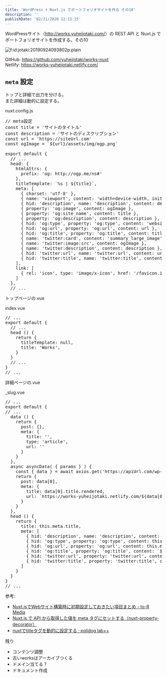 ```yaml
---
title: 'WordPress + Nuxt.js でポートフォリオサイトを作る その10'
description: ''
publishDate: '02/21/2020 12:15:15'
---
```


<p>WordPressサイト（<a href="http://works.yuheijotaki.com/">http://works.yuheijotaki.com/</a>）の REST API と Nuxt.js でポートフォリオサイトを作成する。その10</p>

<p><span itemscope itemtype="http://schema.org/Photograph"><img src="/images/hatena/20190924093802.png" alt="f:id:jotaki:20190924093802p:plain" title="f:id:jotaki:20190924093802p:plain" class="hatena-fotolife" itemprop="image" /></span></p>

<p>GitHub: <a href="https://github.com/yuheijotaki/works-nuxt">https://github.com/yuheijotaki/works-nuxt</a><br />
Netlify: <a href="https://works-yuheijotaki.netlify.com/">https://works-yuheijotaki.netlify.com/</a></p>

<h2><code>meta</code> 設定</h2>

<p>トップと詳細で出力を分ける。<br />
また詳細は動的に設定する。</p>

<p>nuxt.config.js</p>

<pre class="code lang-javascript" data-lang="javascript" data-unlink><span class="synComment">// meta設定</span>
<span class="synStatement">const</span> title = <span class="synConstant">'サイトのタイトル'</span>
<span class="synStatement">const</span> description = <span class="synConstant">'サイトのディスクリプション'</span>
<span class="synStatement">const</span> url = <span class="synConstant">'https://siteUrl.com'</span>
<span class="synStatement">const</span> ogImage = `$<span class="synIdentifier">{</span>url<span class="synIdentifier">}</span>/assets/img/ogp.png`

<span class="synStatement">export</span> <span class="synStatement">default</span> <span class="synIdentifier">{</span>
  <span class="synComment">// ...</span>
  head: <span class="synIdentifier">{</span>
    htmlAttrs: <span class="synIdentifier">{</span>
      prefix: <span class="synConstant">'og: http://ogp.me/ns#'</span>
    <span class="synIdentifier">}</span>,
    titleTemplate: `%s | $<span class="synIdentifier">{</span>title<span class="synIdentifier">}</span>`,
    meta: <span class="synIdentifier">[</span>
      <span class="synIdentifier">{</span> charset: <span class="synConstant">'utf-8'</span> <span class="synIdentifier">}</span>,
      <span class="synIdentifier">{</span> name: <span class="synConstant">'viewport'</span>, content: <span class="synConstant">'width=device-width, initial-scale=1'</span> <span class="synIdentifier">}</span>,
      <span class="synIdentifier">{</span> hid: <span class="synConstant">'description'</span>, name: <span class="synConstant">'description'</span>, content: description <span class="synIdentifier">}</span>,
      <span class="synIdentifier">{</span> property: <span class="synConstant">'og:image'</span>, content: ogImage <span class="synIdentifier">}</span>,
      <span class="synIdentifier">{</span> property: <span class="synConstant">'og:site_name'</span>, content: title <span class="synIdentifier">}</span>,
      <span class="synIdentifier">{</span> property: <span class="synConstant">'og:description'</span>, content: description <span class="synIdentifier">}</span>,
      <span class="synIdentifier">{</span> hid: <span class="synConstant">'og:type'</span>, property: <span class="synConstant">'og:type'</span>, content: <span class="synConstant">'website'</span> <span class="synIdentifier">}</span>,
      <span class="synIdentifier">{</span> hid: <span class="synConstant">'og:url'</span>, property: <span class="synConstant">'og:url'</span>, content: url <span class="synIdentifier">}</span>,
      <span class="synIdentifier">{</span> hid: <span class="synConstant">'og:title'</span>, property: <span class="synConstant">'og:title'</span>, content: title <span class="synIdentifier">}</span>,
      <span class="synIdentifier">{</span> name: <span class="synConstant">'twitter:card'</span>, content: <span class="synConstant">'summary_large_image'</span> <span class="synIdentifier">}</span>,
      <span class="synIdentifier">{</span> name: <span class="synConstant">'twitter:image:src'</span>, content: ogImage <span class="synIdentifier">}</span>,
      <span class="synIdentifier">{</span> name: <span class="synConstant">'twitter:description'</span>, content: description <span class="synIdentifier">}</span>,
      <span class="synIdentifier">{</span> hid: <span class="synConstant">'twitter:url'</span>, name: <span class="synConstant">'twitter:url'</span>, content: url <span class="synIdentifier">}</span>,
      <span class="synIdentifier">{</span> hid: <span class="synConstant">'twitter:title'</span>, name: <span class="synConstant">'twitter:title'</span>, content: title <span class="synIdentifier">}</span>
    <span class="synIdentifier">]</span>,
    link: <span class="synIdentifier">[</span>
      <span class="synIdentifier">{</span> rel: <span class="synConstant">'icon'</span>, type: <span class="synConstant">'image/x-icon'</span>, href: <span class="synConstant">'/favicon.ico'</span> <span class="synIdentifier">}</span>
    <span class="synIdentifier">]</span>
  <span class="synIdentifier">}</span>,
  <span class="synComment">// ...</span>
</pre>

<p>トップページの.vue</p>

<p>index.vue</p>

<pre class="code lang-javascript" data-lang="javascript" data-unlink><span class="synComment">// ...</span>
<span class="synStatement">export</span> <span class="synStatement">default</span> <span class="synIdentifier">{</span>
  <span class="synComment">// ...</span>
  head () <span class="synIdentifier">{</span>
    <span class="synStatement">return</span> <span class="synIdentifier">{</span>
      titleTemplate: <span class="synStatement">null</span>,
      title: <span class="synConstant">'Works'</span>,
    <span class="synIdentifier">}</span>
  <span class="synIdentifier">}</span>
  <span class="synComment">// ...</span>
<span class="synIdentifier">}</span>
<span class="synComment">// ...</span>
</pre>

<p>詳細ページの.vue</p>

<p>_slug.vue</p>

<pre class="code lang-javascript" data-lang="javascript" data-unlink><span class="synComment">// ...</span>
<span class="synStatement">export</span> <span class="synStatement">default</span> <span class="synIdentifier">{</span>
<span class="synComment">// ...</span>
  data () <span class="synIdentifier">{</span>
    <span class="synStatement">return</span> <span class="synIdentifier">{</span>
      post: <span class="synIdentifier">{}</span>,
      meta: <span class="synIdentifier">{</span>
        title: <span class="synConstant">''</span>,
        type: <span class="synConstant">'article'</span>,
        url: <span class="synConstant">''</span>
      <span class="synIdentifier">}</span>
    <span class="synIdentifier">}</span>
  <span class="synIdentifier">}</span>,
  async asyncData( <span class="synIdentifier">{</span> params <span class="synIdentifier">}</span> ) <span class="synIdentifier">{</span>
    <span class="synStatement">const</span> <span class="synIdentifier">{</span> data <span class="synIdentifier">}</span> = await axios.get(<span class="synConstant">'https://apiUrl.com/wp-json/wp/v2/posts?slug='</span> + params.slug)
    <span class="synStatement">return</span> <span class="synIdentifier">{</span>
      post: data<span class="synIdentifier">[</span>0<span class="synIdentifier">]</span>,
      meta: <span class="synIdentifier">{</span>
        title: data<span class="synIdentifier">[</span>0<span class="synIdentifier">]</span>.title.rendered,
        url: `https:<span class="synComment">//works-yuheijotaki.netlify.com/${data[0].slug}/`</span>
      <span class="synIdentifier">}</span>
    <span class="synIdentifier">}</span>
  <span class="synIdentifier">}</span>,
  head () <span class="synIdentifier">{</span>
    <span class="synStatement">return</span> <span class="synIdentifier">{</span>
      title: <span class="synIdentifier">this</span>.meta.title,
      meta: <span class="synIdentifier">[</span>
        <span class="synIdentifier">{</span> hid: <span class="synConstant">'description'</span>, name: <span class="synConstant">'description'</span>, content: <span class="synIdentifier">this</span>.meta.description <span class="synIdentifier">}</span>,
        <span class="synIdentifier">{</span> hid: <span class="synConstant">'og:type'</span>, property: <span class="synConstant">'og:type'</span>, content: <span class="synIdentifier">this</span>.meta.type <span class="synIdentifier">}</span>,
        <span class="synIdentifier">{</span> hid: <span class="synConstant">'og:url'</span>, property: <span class="synConstant">'og:url'</span>, content: <span class="synIdentifier">this</span>.meta.url <span class="synIdentifier">}</span>,
        <span class="synIdentifier">{</span> hid: <span class="synConstant">'og:title'</span>, property: <span class="synConstant">'og:title'</span>, content: `$<span class="synIdentifier">{this</span>.meta.title<span class="synIdentifier">}</span> | $<span class="synIdentifier">{</span>title<span class="synIdentifier">}</span>` <span class="synIdentifier">}</span>,
        <span class="synIdentifier">{</span> hid: <span class="synConstant">'twitter:url'</span>, property: <span class="synConstant">'twitter:url'</span>, content: <span class="synIdentifier">this</span>.meta.url <span class="synIdentifier">}</span>,
        <span class="synIdentifier">{</span> hid: <span class="synConstant">'twitter:title'</span>, property: <span class="synConstant">'twitter:title'</span>, content: `$<span class="synIdentifier">{this</span>.meta.title<span class="synIdentifier">}</span> | $<span class="synIdentifier">{</span>title<span class="synIdentifier">}</span>` <span class="synIdentifier">}</span>
      <span class="synIdentifier">]</span>
    <span class="synIdentifier">}</span>
  <span class="synIdentifier">}</span>
<span class="synIdentifier">}</span>
<span class="synComment">// ...</span>
</pre>

<p>参考:</p>

<ul>
<li><a href="https://www.to-r.net/media/nuxt-setup/">Nuxt.jsでWebサイト構築時に初期設定しておきたい項目まとめ - to-R Media</a></li>
<li><a href="https://blog.naoki85.me/posts/80/index.html">Nuxt.js で API から取得した値を meta タグにセットする（nuxt-property-decorator）</a></li>
<li><a href="https://polidog.jp/2018/06/16/nuxt-head/">nuxtでtitleタグを動的に設定する · polidog lab++</a></li>
</ul>

<p>残り</p>

<ul>
<li>コンテンツ調整</li>
<li>古いworksはアーカイブつくる</li>
<li>ドメイン当てる？</li>
<li>ドキュメント作成</li>
</ul>
